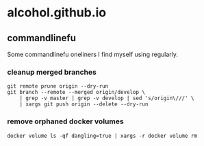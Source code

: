 # alcohol.github.io

## commandlinefu

Some commandlinefu oneliners I find myself using regularly.

### cleanup merged branches

```
git remote prune origin --dry-run
git branch --remote --merged origin/develop \
    | grep -v master | grep -v develop | sed 's/origin\///' \
    | xargs git push origin --delete --dry-run
```

### remove orphaned docker volumes

```
docker volume ls -qf dangling=true | xargs -r docker volume rm
```
